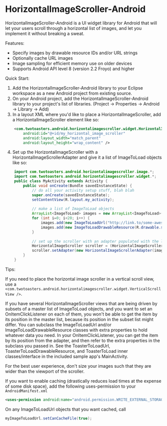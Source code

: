 HorizontalImageScroller-Android
===============================

HorizontalImageScroller-Android is a UI widget library for Android that will let your users scroll through a horizontal list of images, and let you implement it without breaking a sweat.

Features:

- Specify images by drawable resource IDs and/or URL strings
- Optionally cache URL images
- Image sampling for efficient memory use on older devices
- Supports Android API level 8 (version 2.2 Froyo) and higher

Quick Start:

1. Add the HorizontalImageScroller-Android library to your Eclipse workspace as a new Android project from existing source.
2. On your Android project, add the HorizontalImageScroller-Android library to your project's list of libraries. (Project -> Properties -> Android -> Library -> Add)
3. In a layout XML where you'd like to place a HorizontalImageScroller, add a HorizontalImageScroller element like so:
```xml
    <com.twotoasters.android.horizontalimagescroller.widget.HorizontalImageScroller 
        android:id="@+id/my_horizontal_image_scroller"
        android:layout_width="match_parent"
        android:layout_height="wrap_content" />
```

4. Set up the HorizontalImageScroller with a HorizontalImageScrollerAdapter and give it a list of ImageToLoad objects like so: 
```java
    import com.twotoasters.android.horizontalimagescroller.image.*;
    import com.twotoasters.android.horizontalimagescroller.widget.*;
    public class MyActivity extends Activity {
        public void onCreate(Bundle savedInstanceState) {
            // do all your activity setup stuff, blah blah
            super.onCreate(savedInstanceState);
            setContentView(R.layout.my_activity);
    
            // make a list of ImageToLoad objects
            ArrayList<ImageToLoad> images = new ArrayList<ImageToLoad>();
            for (int i=0; i<20; i++) {
                images.add(new ImageToLoadUrl("http://link.to/some-awesome-image.jpg")); // substitute some pretty picture you can stand to see 20 times in a list
                images.add(new ImageToLoadDrawableResource(R.drawable.some_drawable)); // plug in some of your own drawables
            }
    
            // set up the scroller with an adapter populated with the list of ImageToLoad objects
            HorizontalImageScroller scroller = (HorizontalImageScroller) findViewById(R.id.my_horizontal_image_scroller);
            scroller.setAdapter(new HorizontalImageScrollerAdapter(images));
        }
    }
```

Tips:


If you need to place the horizontal image scroller in a vertical scroll view, use a ```<com.twotoasters.android.horizontalimagescroller.widget.VerticalScrollView />```.

If you have several HorizontalImageScroller views that are being driven by subsets of a master list of ImageToLoad objects, and you want to set an OnItemClickListener on each of them, you won't be able to get the item by its position in the master list, because its position in the subset list might differ. You can subclass the ImageToLoadUrl and/or ImageToLoadDrawableResource classes with extra properties to hold whatever data you need. In your OnItemClickListener, you can get the item by its position from the adapter, and then refer to the extra properties in the subclass you passed in. See the ToasterToLoadUrl, ToasterToLoadDrawableResource, and ToasterToLoad inner classes/interface in the included sample app's MainActivity.

For the best user experience, don't size your images such that they are wider than the viewport of the scroller.

If you want to enable caching (drastically reduces load times at the expense of some disk space), add the following uses-permission to your ```AndroidManifest.xml```
```xml
<uses-permission android:name="android.permission.WRITE_EXTERNAL_STORAGE"/>
```
On any ImageToLoadUrl objects that you want cached, call 
```java
myImageToLoadUrl.setCanCacheFile(true);
```